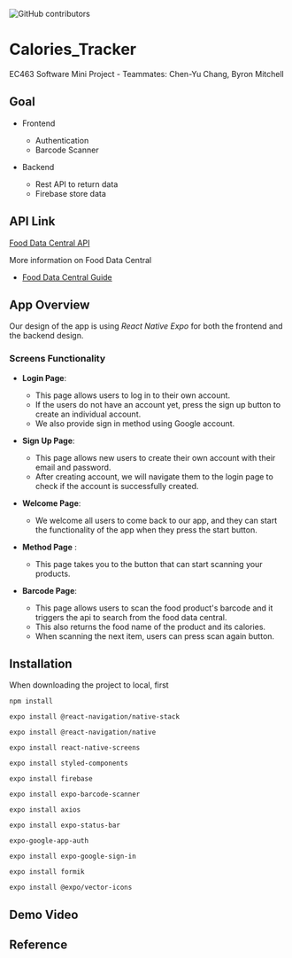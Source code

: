 ![GitHub contributors](https://img.shields.io/github/contributors/Chen-Yu-Chang/Calories_Tracker?logo=Github&style=for-the-badge)

# Calories_Tracker

EC463 Software Mini Project - Teammates: Chen-Yu Chang, Byron Mitchell

## Goal

* Frontend
    * Authentication
    * Barcode Scanner

* Backend
    * Rest API to return data
    * Firebase store data

## API Link 

[Food Data Central API](https://api.nal.usda.gov/fdc/v1/foods/search?api_key=DEMO_KEY)

More information on Food Data Central

* [Food Data Central Guide](https://fdc.nal.usda.gov/api-guide.html)

## App Overview

Our design of the app is using _React Native Expo_ for both the frontend and the backend design.

### Screens Functionality

* __Login Page__: 
    * This page allows users to log in to their own account.
    * If the users do not have an account yet, press the sign up button to create an individual account.
    * We also provide sign in method using Google account.

* __Sign Up Page__:
    * This page allows new users to create their own account with their email and password.
    * After creating account, we will navigate them to the login page to check if the account is successfully created.

* __Welcome Page__: 
    * We welcome all users to come back to our app, and they can start the functionality of the app when they press the start button.

* __Method Page__ :
    * This page takes you to the button that can start scanning your products.

* __Barcode Page__:
    * This page allows users to scan the food product's barcode and it triggers the api to search from the food data central.
    * This also returns the food name of the product and its calories.
    * When scanning the next item, users can press scan again button.

## Installation

When downloading the project to local, first
```
npm install
```
```
expo install @react-navigation/native-stack
```
```
expo install @react-navigation/native
```
```
expo install react-native-screens
```
```
expo install styled-components
```
```
expo install firebase
```
```
expo install expo-barcode-scanner
```
```
expo install axios
```
```
expo install expo-status-bar
```
```
expo-google-app-auth
```
```
expo install expo-google-sign-in
```
```
expo install formik
```
```
expo install @expo/vector-icons
```
## Demo Video

## Reference